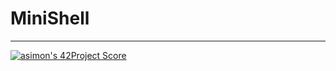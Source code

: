 # MiniShell
***
[![asimon's 42Project Score](https://badge42.herokuapp.com/api/project/asimon/minishell)](https://github.com/JaeSeoKim/badge42)
